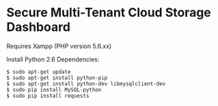 # Secure Multi-Tenant Cloud Storage Dashboard

Requires Xampp (PHP version 5.6.xx)

Install Python 2.6 Dependencies:
```
$ sudo apt-get update
$ sudo apt-get install python-pip
$ sudo apt-get install python-dev libmysqlclient-dev
$ sudo pip install MySQL-python
$ sudo pip install requests
```
